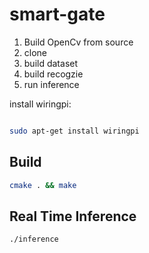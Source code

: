 # smart-gate
1. Build OpenCv from source
2. clone
3. build dataset
4. build recogzie 
5. run inference

install wiringpi:
```bash

sudo apt-get install wiringpi
```

## Build
```bash
cmake . && make 
```


## Real Time Inference
```bash
./inference
```
